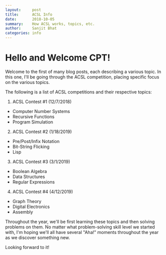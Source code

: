 ```yaml
---
layout:     post
title:      ACSL Info
date:       2018-10-05
summary:    How ACSL works, topics, etc.
author:     Sanjit Bhat
categories: info
---
```


# Hello and Welcome CPT!

Welcome to the first of many blog posts, each describing
a various topic. In this one, I'll be going through the ACSL competition,
placing specific focus on the various topics.

The following is a list of ACSL competitions and their respective topics:
1. ACSL Contest #1 (12/7/2018)
  * Computer Number Systems
  * Recursive Functions
  * Program Simulation
2. ACSL Contest #2 (1/18/2019)
  * Pre/Post/Infix Notation
  * Bit-String Flicking
  * Lisp
3. ACSL Contest #3 (3/1/2019)
  * Boolean Algebra
  * Data Structures
  * Regular Expressions
4. ACSL Contest #4 (4/12/2019)
  * Graph Theory
  * Digital Electronics
  * Assembly

Throughout the year, we'll be first learning these topics and then
solving problems on them. No matter what problem-solving skill level we
started with, I'm hoping we'll all have several "Aha!" moments
throughout the year as we discover something new.

Looking forward to it!
